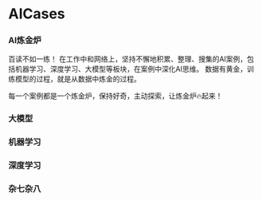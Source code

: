 # AICases
### AI炼金炉

百读不如一练！
在工作中和网络上，坚持不懈地积累、整理、搜集的AI案例，包括机器学习、深度学习、大模型等板块，在案例中深化AI思维。
数据有黄金，训练模型的过程，就是从数据中炼金的过程。

每一个案例都是一个炼金炉，保持好奇，主动探索，让炼金炉🔥起来！

### 大模型


### 机器学习


### 深度学习


### 杂七杂八



